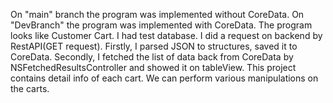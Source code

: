 On "main" branch the program was implemented without CoreData.
On "DevBranch" the program was implemented with CoreData.
The program looks like Customer Cart. I had test
database. I did a request on backend by RestAPI(GET request). Firstly, I parsed 
JSON to structures, saved it to CoreData. Secondly, I fetched the list of data back 
from CoreData by NSFetchedResultsController and showed it on tableView. This 
project contains detail info of each cart. We can perform various manipulations 
on the carts.


